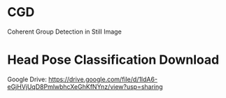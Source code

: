 # CGD
Coherent Group Detection in Still Image

# Head Pose Classification Download
Google Drive: https://drive.google.com/file/d/1ldA6-eGjHVjUqD8PmlwbhcXeGhKfNYnz/view?usp=sharing
